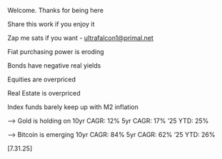 Welcome. Thanks for being here

Share this work if you enjoy it

Zap me sats if you want - ultrafalcon1@primal.net


Fiat purchasing power is eroding

Bonds have negative real yields

Equities are overpriced

Real Estate is overpriced

Index funds barely keep up with M2 inflation


--> Gold is holding on
10yr CAGR: 12%
5yr CAGR: 17%
’25 YTD: 25%

--> Bitcoin is emerging 
10yr CAGR: 84%
5yr CAGR: 62%
’25 YTD: 26%

[7.31.25]
